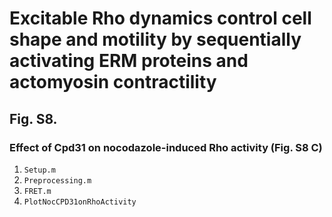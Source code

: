 # Excitable Rho dynamics control cell shape and motility by sequentially activating ERM proteins and actomyosin contractility
## Fig. S8.
### Effect of Cpd31 on nocodazole-induced Rho activity (Fig. S8 C)
1. `Setup.m` 
2. `Preprocessing.m`
3. `FRET.m`
4. `PlotNocCPD31onRhoActivity`